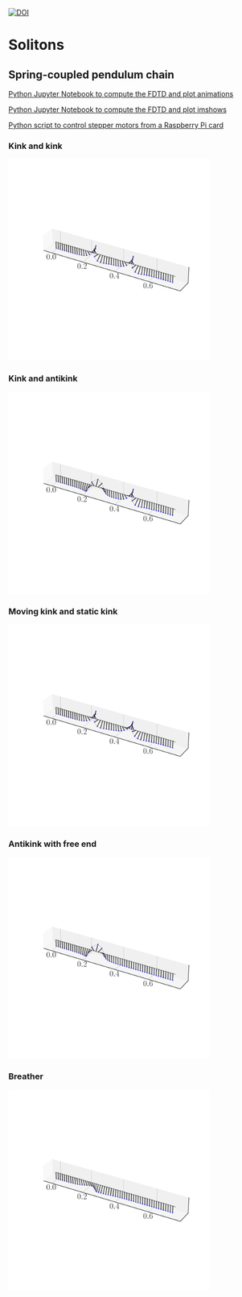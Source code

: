[![DOI](https://zenodo.org/badge/487480857.svg)](https://zenodo.org/badge/latestdoi/487480857)

# Solitons
## Spring-coupled pendulum chain

[Python Jupyter Notebook to compute the FDTD and plot animations](FDTD_Animation.ipynb)

[Python Jupyter Notebook to compute the FDTD and plot imshows](FDTD_Imshow.ipynb)

[Python script to control stepper motors from a Raspberry Pi card](Stepper_motor.py)

### Kink and kink
<img src="Animations/kinkkink.gif" alt="Kink and kink" width="400"/>

### Kink and antikink
<img src="Animations/kinkantikink.gif" alt="Kink and antikink" width="400"/>

### Moving kink and static kink
<img src="Animations/kinkstatic.gif" alt="Moving kink and static kink" width="400"/>

### Antikink with free end
<img src="Animations/antikinkfree.gif" alt="Antikink with free end" width="400"/>

### Breather
<img src="Animations/breather.gif" alt="Breather" width="400"/>
